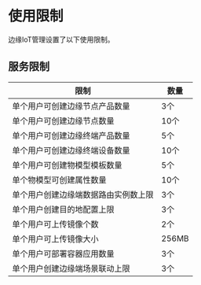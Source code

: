 # 使用限制

边缘IoT管理设置了以下使用限制。

## 服务限制

| 限制                                 | 数量  |
| ------------------------------------ | ----- |
| 单个用户可创建边缘节点产品数量       | 3个   |
| 单个用户可创建边缘节点数量           | 10个  |
| 单个用户可创建边缘终端产品数量       | 5个   |
| 单个用户可创建边缘终端设备数量       | 10个  |
| 单个用户可创建物模型模板数量         | 5个   |
| 单个物模型可创建属性数量             | 10个  |
| 单个用户创建边缘端数据路由实例数上限 | 3个   |
| 单个用户创建目的地配置上限           | 3个   |
| 单个用户可上传镜像个数               | 2个   |
| 单个用户可上传镜像大小               | 256MB |
| 单个用户可部署容器应用数量           | 3个   |
|单个用户创建边缘端场景联动上限|3个|
